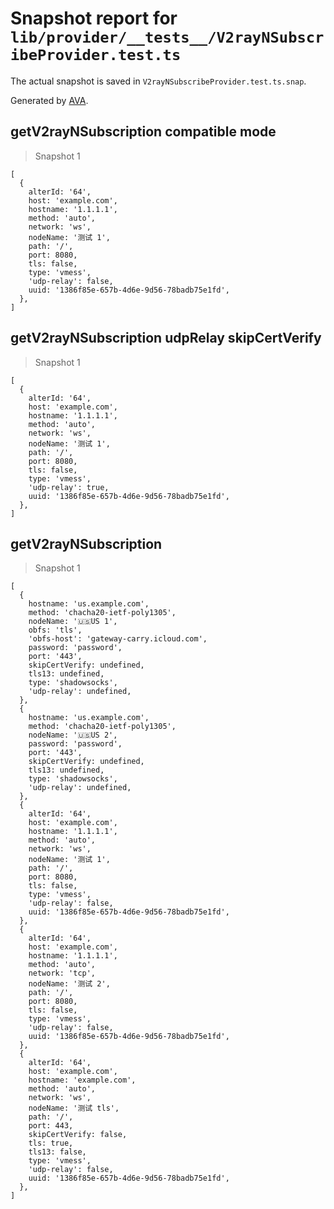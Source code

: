 # Snapshot report for `lib/provider/__tests__/V2rayNSubscribeProvider.test.ts`

The actual snapshot is saved in `V2rayNSubscribeProvider.test.ts.snap`.

Generated by [AVA](https://avajs.dev).

## getV2rayNSubscription compatible mode

> Snapshot 1

    [
      {
        alterId: '64',
        host: 'example.com',
        hostname: '1.1.1.1',
        method: 'auto',
        network: 'ws',
        nodeName: '测试 1',
        path: '/',
        port: 8080,
        tls: false,
        type: 'vmess',
        'udp-relay': false,
        uuid: '1386f85e-657b-4d6e-9d56-78badb75e1fd',
      },
    ]

## getV2rayNSubscription udpRelay skipCertVerify

> Snapshot 1

    [
      {
        alterId: '64',
        host: 'example.com',
        hostname: '1.1.1.1',
        method: 'auto',
        network: 'ws',
        nodeName: '测试 1',
        path: '/',
        port: 8080,
        tls: false,
        type: 'vmess',
        'udp-relay': true,
        uuid: '1386f85e-657b-4d6e-9d56-78badb75e1fd',
      },
    ]

## getV2rayNSubscription

> Snapshot 1

    [
      {
        hostname: 'us.example.com',
        method: 'chacha20-ietf-poly1305',
        nodeName: '🇺🇸US 1',
        obfs: 'tls',
        'obfs-host': 'gateway-carry.icloud.com',
        password: 'password',
        port: '443',
        skipCertVerify: undefined,
        tls13: undefined,
        type: 'shadowsocks',
        'udp-relay': undefined,
      },
      {
        hostname: 'us.example.com',
        method: 'chacha20-ietf-poly1305',
        nodeName: '🇺🇸US 2',
        password: 'password',
        port: '443',
        skipCertVerify: undefined,
        tls13: undefined,
        type: 'shadowsocks',
        'udp-relay': undefined,
      },
      {
        alterId: '64',
        host: 'example.com',
        hostname: '1.1.1.1',
        method: 'auto',
        network: 'ws',
        nodeName: '测试 1',
        path: '/',
        port: 8080,
        tls: false,
        type: 'vmess',
        'udp-relay': false,
        uuid: '1386f85e-657b-4d6e-9d56-78badb75e1fd',
      },
      {
        alterId: '64',
        host: 'example.com',
        hostname: '1.1.1.1',
        method: 'auto',
        network: 'tcp',
        nodeName: '测试 2',
        path: '/',
        port: 8080,
        tls: false,
        type: 'vmess',
        'udp-relay': false,
        uuid: '1386f85e-657b-4d6e-9d56-78badb75e1fd',
      },
      {
        alterId: '64',
        host: 'example.com',
        hostname: 'example.com',
        method: 'auto',
        network: 'ws',
        nodeName: '测试 tls',
        path: '/',
        port: 443,
        skipCertVerify: false,
        tls: true,
        tls13: false,
        type: 'vmess',
        'udp-relay': false,
        uuid: '1386f85e-657b-4d6e-9d56-78badb75e1fd',
      },
    ]
